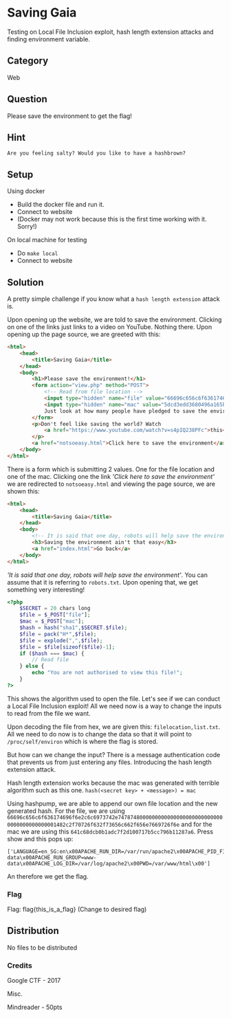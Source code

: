 # Saving Gaia
Testing on Local File Inclusion exploit, hash length extension attacks and finding environment variable.

## Category
Web

## Question
Please save the environment to get the flag!

## Hint
`Are you feeling salty? Would you like to have a hashbrown?`

## Setup
Using docker
- Build the docker file and run it.
- Connect to website
- (Docker may not work because this is the first time working with it. Sorry!)

On local machine for testing
- Do `make local`
- Connect to website

## Solution
A pretty simple challenge if you know what a `hash length extension` attack is.

Upon opening up the website, we are told to save the environment. Clicking on one of the links just links to a video on YouTube. Nothing there. Upon opening up the page source, we are greeted with this:
```html
<html>
	<head>
		<title>Saving Gaia</title>
	</head>
	<body>
		<h1>Please save the environment!</h1>
		<form action="view.php" method="POST">
			<!-- Read from file location -->
			<input type="hidden" name="file" value="66696c656c6f636174696f6e2c6c6973742e747874">
			<input type="hidden" name="mac" value="5dcd3edd3680496a165bfd2a1b3fec397cde0a12">
			Just look at how many people have pledged to save the environment! <input type="Submit" value="Show">
		</form>
		<p>Don't feel like saving the world? Watch
			<a href="https://www.youtube.com/watch?v=s4pIQ238PFc">this</a>!
		</p>
		<a href="notsoeasy.html">Click here to save the environment</a>
	</body>
</html>
```

There is a form which is submitting 2 values. One for the file location and one of the mac. Clicking one the link <i>'Click here to save the environment'</i> we are redirected to `notsoeasy.html` and viewing the page source, we are shown this:
```html
<html>
	<head>
		<title>Saving Gaia</title>
	</head>
	<body>
		<!-- It is said that one day, robots will help save the environment -->
		<h3>Saving the environment ain't that easy</h3>
		<a href="index.html">Go back</a>
	</body>
</html>
```
<i>'It is said that one day, robots will help save the environment'</i>. You can assume that it is referring to `robots.txt`. Upon opening that, we get something very interesting!
```php
<?php
	$SECRET = 20 chars long
	$file = $_POST["file"];
	$mac = $_POST["mac"];
	$hash = hash("sha1",$SECRET.$file);
	$file = pack("H*",$file);
	$file = explode(",",$file);
	$file = $file[sizeof($file)-1];
	if ($hash === $mac) {
		// Read file
	} else {
		echo "You are not authorised to view this file!";
	}
?>
```
This shows the algorithm used to open the file. Let's see if we can conduct a Local File Inclusion exploit! All we need now is a way to change the inputs to read from the file we want.

Upon decoding the file from hex, we are given this: `filelocation,list.txt`. All we need to do now is to change the data so that it will point to `/proc/self/environ` which is where the flag is stored.

But how can we change the input? There is a message authentication code that prevents us from just entering any files. Introducing the hash length extension attack.

Hash length extension works because the mac was generated with terrible algorithm such as this one. `hash(<secret key> + <message>) = mac`

Using hashpump, we are able to append our own file location and the new generated hash. For the file, we are using `66696c656c6f636174696f6e2c6c6973742e74787480000000000000000000000000000000000000000001482c2f70726f632f73656c662f656e7669726f6e` and for the mac we are using this `641c68dcb0b1adc7f2d100717b5cc796b11287a6`. Press show and this pops up:
```
['LANGUAGE=en_SG:en\x00APACHE_RUN_DIR=/var/run/apache2\x00APACHE_PID_FILE=/var/run/apache2/apache2.pid\x00Flag=flag{this_is_a_flag}\x00PATH=/usr/local/sbin:/usr/local/bin:/usr/sbin:/usr/bin:/sbin:/bin\x00APACHE_LOCK_DIR=/var/lock/apache2\x00LANG=C\x00APACHE_RUN_USER=www-data\x00APACHE_RUN_GROUP=www-data\x00APACHE_LOG_DIR=/var/log/apache2\x00PWD=/var/www/html\x00']
```
An therefore we get the flag.

### Flag
Flag: flag{this_is_a_flag} (Change to desired flag)

## Distribution
No files to be distributed

### Credits
Google CTF - 2017

Misc.

Mindreader - 50pts
